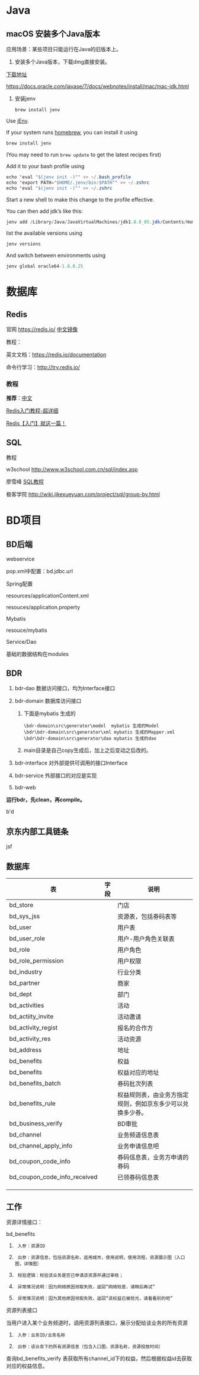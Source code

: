 

# Java

## macOS 安装多个Java版本

应用场景：某些项目只能运行在Java的旧版本上。



1. 安装多个Java版本，下载dmg直接安装。

[下载地址](https://login.oracle.com/oam/server/obrareq.cgi?encquery%3DdcadjJeO8jBYjl8Jrdhfsui47q3oqhfTKrGIENNJNOkLjL%2FkheZK4m35e4dCm5jxPdRQapR%2FtPHjRBcyfb5sECpG1JZH7ZV1gQ7n7%2Fg3NZsRe8GhwQdnd8HOT4Dd2EkdAjwgBIp9kzafKc5PpI0ZrgWCcK2LB4svKnBSMGZny50aTkgbMt9%2Fg%2Fv7yLz6fcrra0OlTDGQrWEzXydEEoq5TIDSXCycgHTqFCvJ3REacaX0x17KooqeedMnCjUlozvkI%2BAmG14aomL%2FalQK2NYKLs7cEhDUBBglfAL0bLPM1vUEsqVHeoeZXmQIoARilVD8k9uJxz%2BQYbgqcFxJCtd4sFVj27CPtalaoa2looCwFOAKscEREhYqMIZebI6pGpfvb0ENHQgq1cdz%2B%2Bnd6YlUAMQeZSe55XMfqMqogaP%2BaqI%3D%20agentid%3Dedelivery-extprod%20ver%3D1%20crmethod%3D2%26cksum%3Dff179f78c1eb5fc3b0d7666e849420d33641c4b0&ECID-Context=1.005XOP%5EMbmd7a6KaETu1US00009900161P%3BkXjE)

https://docs.oracle.com/javase/7/docs/webnotes/install/mac/mac-jdk.html  



1. 安装jenv

   ```shell
   brew install jenv
   ```



Use [jEnv](http://www.jenv.be/).

If your system runs [homebrew](http://brew.sh/), you can install it using

```java
brew install jenv
```

(You may need to run `brew update` to get the latest recipes first)

Add it to your bash profile using

```java
echo 'eval "$(jenv init -)"' >> ~/.bash_profile
echo 'export PATH="$HOME/.jenv/bin:$PATH"' >> ~/.zshrc 
echo 'eval "$(jenv init -)"' >> ~/.zshrc 
```

Start a new shell to make this change to the profile effective.

You can then add jdk’s like this:

```java
jenv add /Library/Java/JavaVirtualMachines/jdk1.8.0_05.jdk/Contents/Home
```

list the available versions using

```java
jenv versions
```

And switch between environments using

```java
jenv global oracle64-1.8.0.25
```







# 数据库

## Redis

官网 https://redis.io/  [中文镜像](http://www.redis.net.cn/)

教程：

英文文档：https://redis.io/documentation

命令行学习：http://try.redis.io/



### 教程

**推荐**：[中文](http://www.redis.net.cn/tutorial/3501.html)

[Redis入门教程-超详细](https://blog.csdn.net/yuzsmc/article/details/81979262)

[Redis【入门】就这一篇！](https://zhuanlan.zhihu.com/p/37982685)





## SQL

教程

w3school  http://www.w3school.com.cn/sql/index.asp

廖雪峰 [SQL教程](https://www.liaoxuefeng.com/wiki/001508284671805d39d23243d884b8b99f440bfae87b0f4000)

极客学院 http://wiki.jikexueyuan.com/project/sql/group-by.html





# BD项目

## BD后端

webservice

pop.xml中配置：bd.jdbc.url



Spring配置

resources/applicationContent.xml

resouces/application.property



Mybatis

resouce/mybatis



Service/Dao

基础的数据结构在modules



## BDR

1. bdr-dao 数据访问接口，均为Interface接口

2. bdr-domain 	数据库访问接口

   1. 下面是mybatis 生成的

      ```
      \bdr-domain\src\generator\model  mybatis 生成的Model
      \bdr\bdr-domain\src\generator\xml mybatis 生成的Mapper.xml
      \bdr\bdr-domain\src\generator\dao mybatis 生成的dao
      ```

   2. main目录是自己copy生成后，加上之后变动之后改的。

3. bdr-interface 对外部提供可调用的接口Interface

4. bdr-service 外部接口的对应是实现

5. bdr-web 



**运行bdr，先clean，再compile。**

b'd



## 京东内部工具链条

jsf



## 数据库



| 表                           | 字段 | 说明                                                       |
| ---------------------------- | ---- | ---------------------------------------------------------- |
| bd_store                     |      | 门店                                                       |
| bd_sys_jss                   |      | 资源表，包括券码表等                                       |
| bd_user                      |      | 用户表                                                     |
| bd_user_role                 |      | 用户-用户角色关联表                                        |
| bd_role                      |      | 用户角色                                                   |
| bd_role_permission           |      | 用户权限                                                   |
| bd_industry                  |      | 行业分类                                                   |
| bd_partner                   |      | 商家                                                       |
| bd_dept                      |      | 部门                                                       |
| bd_activities                |      | 活动                                                       |
| bd_actiity_invite            |      | 活动邀请                                                   |
| bd_activity_regist           |      | 报名的合作方                                               |
| bd_activity_res              |      | 活动资源                                                   |
| bd_address                   |      | 地址                                                       |
| bd_benefits                  |      | 权益                                                       |
| bd_benefits                  |      | 权益对应的地址                                             |
| bd_benefits_batch            |      | 券码批次列表                                               |
| bd_benefits_rule             |      | 权益规则表，由业务方指定规则，例如京东多少可以兑换多少券。 |
| bd_business_verify           |      | BD审批                                                     |
| bd_channel                   |      | 业务频道信息表                                             |
| bd_channel_apply_info        |      | 业务申请信息吧                                             |
| bd_coupon_code_info          |      | 券码信息表，业务方申请的券码                               |
| bd_coupon_code_info_received |      | 已领券码信息表                                             |
|                              |      |                                                            |
|                              |      |                                                            |
|                              |      |                                                            |





## 工作

资源详情接口：

bd_benefits

1)      入参：资源ID

2)      出参：资源信息，包括资源名称，适用城市，使用说明，使用流程，资源展示图（入口图，详情图）

3)      校验逻辑：校验该业务是否已申请该资源并通过审核；

4)      异常情况说明：因为网络原因领取失败，返回“网络较差，请稍后再试”

5)      异常情况说明：因为其他原因领取失败，返回“该权益已被抢光，请看看别的吧”



资源列表接口

当用户进入某个业务频道时，调用资源列表接口，展示分配给该业务的所有资源

1)      入参：业务ID/业务名称

2)      出参：该业务下的所有资源信息（包含入口图，资源名称，资源投放时间）



查询bd_benefits_verify 表获取所有channel_id下的权益，然后根据权益id去获取对应的权益信息。